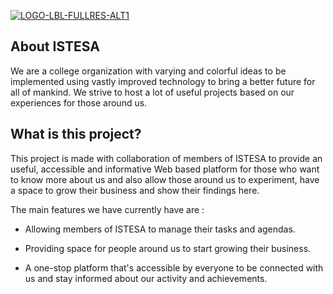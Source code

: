 
<p  align="center">

<a href="https://ibb.co/NCzKFzd"><img src="https://i.ibb.co/wg14d1F/LOGO-LBL-FULLRES-ALT1.png" alt="LOGO-LBL-FULLRES-ALT1" border="0"></a></p>

## About ISTESA

We are a college organization with varying and colorful ideas to be implemented using vastly improved technology to bring a better future for all of mankind. We strive to host a lot of useful projects based on our experiences for those around us.

## What is this project?  

This project is made with collaboration of members of ISTESA to provide an useful, accessible and informative Web based platform for those who want to know more about us and also allow those around us to experiment, have a space to grow their business and show their findings here.

The main features we have currently have are : 

- Allowing members of ISTESA to manage their tasks and agendas.

- Providing space for people around us to start growing their business.

- A one-stop platform that's accessible by everyone to be connected with us and stay informed about our activity and achievements.

